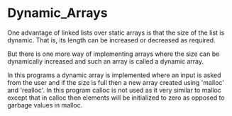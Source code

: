 # Dynamic_Arrays

One advantage of linked lists over static arrays is that the size of the list is dynamic. That is, its length can be increased or decreased as required. 

But there is one more way of implementing arrays where the size can be dynamically increased and such an array is called a dynamic array.

In this programs a dynamic array is implemented where an input is asked from the user and if the size is full then a new array created using 'malloc' and 'realloc'. In this program calloc is not used as it very similar to malloc except that in calloc then elements will be initialized to zero as opposed to garbage values in malloc.  
